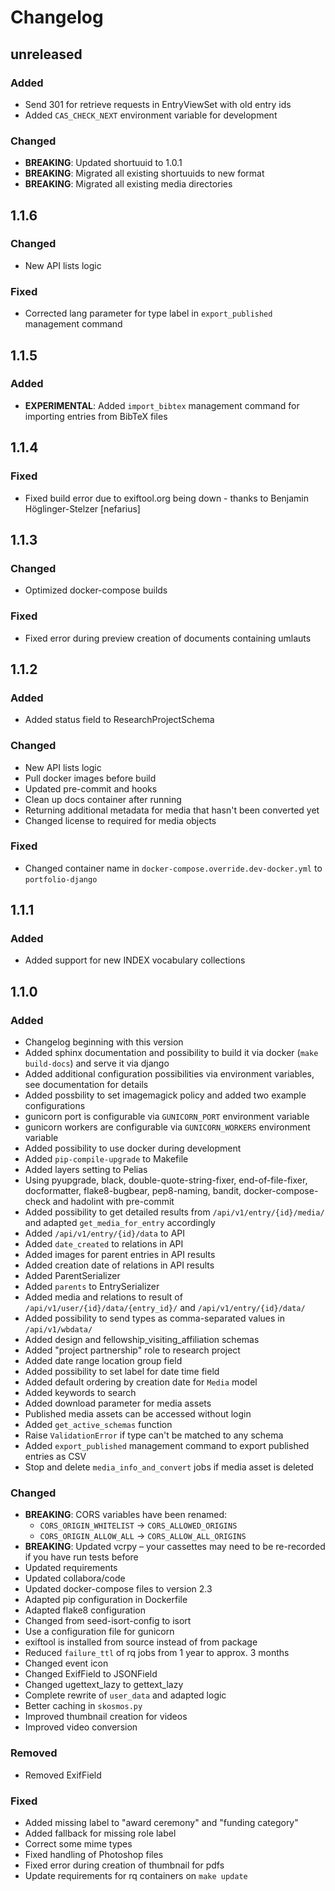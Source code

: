 # Changelog

## unreleased

### Added

- Send 301 for retrieve requests in EntryViewSet with old entry ids
- Added `CAS_CHECK_NEXT` environment variable for development

### Changed

- **BREAKING**: Updated shortuuid to 1.0.1
- **BREAKING**: Migrated all existing shortuuids to new format
- **BREAKING**: Migrated all existing media directories

## 1.1.6

### Changed

- New API lists logic

### Fixed

- Corrected lang parameter for type label in `export_published` management command

## 1.1.5

### Added

- **EXPERIMENTAL**: Added `import_bibtex` management command for importing entries from BibTeX files

## 1.1.4

### Fixed

- Fixed build error due to exiftool.org being down - thanks to Benjamin Höglinger-Stelzer [nefarius]

## 1.1.3

### Changed

- Optimized docker-compose builds

### Fixed

- Fixed error during preview creation of documents containing umlauts

## 1.1.2

### Added

- Added status field to ResearchProjectSchema

### Changed

- New API lists logic
- Pull docker images before build
- Updated pre-commit and hooks
- Clean up docs container after running
- Returning additional metadata for media that hasn't been converted yet
- Changed license to required for media objects

### Fixed

- Changed container name in `docker-compose.override.dev-docker.yml` to `portfolio-django`

## 1.1.1

### Added

- Added support for new INDEX vocabulary collections

## 1.1.0

### Added

- Changelog beginning with this version
- Added sphinx documentation and possibility to build it via docker (`make build-docs`) and serve it via django
- Added additional configuration possibilities via environment variables, see documentation for details
- Added possbility to set imagemagick policy and added two example configurations
- gunicorn port is configurable via `GUNICORN_PORT` environment variable
- gunicorn workers are configurable via `GUNICORN_WORKERS` environment variable
- Added possibility to use docker during development
- Added `pip-compile-upgrade` to Makefile
- Added layers setting to Pelias
- Using pyupgrade, black, double-quote-string-fixer, end-of-file-fixer, docformatter, flake8-bugbear, pep8-naming,
  bandit, docker-compose-check and hadolint with pre-commit
- Added possibility to get detailed results from `/api/v1/entry/{id}/media/` and adapted `get_media_for_entry`
  accordingly
- Added `/api/v1/entry/{id}/data` to API
- Added `date_created` to relations in API
- Added images for parent entries in API results
- Added creation date of relations in API results
- Added ParentSerializer
- Added `parents` to EntrySerializer
- Added media and relations to result of `/api/v1/user/{id}/data/{entry_id}/` and `/api/v1/entry/{id}/data/`
- Added possibility to send types as comma-separated values in `/api/v1/wbdata/`
- Added design and fellowship_visiting_affiliation schemas
- Added "project partnership" role to research project
- Added date range location group field
- Added possibility to set label for date time field
- Added default ordering by creation date for `Media` model
- Added keywords to search
- Added download parameter for media assets
- Published media assets can be accessed without login
- Added `get_active_schemas` function
- Raise `ValidationError` if type can't be matched to any schema
- Added `export_published` management command to export published entries as CSV
- Stop and delete `media_info_and_convert` jobs if media asset is deleted

### Changed

- **BREAKING**: CORS variables have been renamed:
  - `CORS_ORIGIN_WHITELIST` -> `CORS_ALLOWED_ORIGINS`
  - `CORS_ORIGIN_ALLOW_ALL` -> `CORS_ALLOW_ALL_ORIGINS`
- **BREAKING**: Updated vcrpy – your cassettes may need to be re-recorded if you have run tests before
- Updated requirements
- Updated collabora/code
- Updated docker-compose files to version 2.3
- Adapted pip configuration in Dockerfile
- Adapted flake8 configuration
- Changed from seed-isort-config to isort
- Use a configuration file for gunicorn
- exiftool is installed from source instead of from package
- Reduced `failure_ttl` of rq jobs from 1 year to approx. 3 months
- Changed event icon
- Changed ExifField to JSONField
- Changed ugettext_lazy to gettext_lazy
- Complete rewrite of `user_data` and adapted logic
- Better caching in `skosmos.py`
- Improved thumbnail creation for videos
- Improved video conversion

### Removed

- Removed ExifField

### Fixed

- Added missing label to "award ceremony" and "funding category"
- Added fallback for missing role label
- Correct some mime types
- Fixed handling of Photoshop files
- Fixed error during creation of thumbnail for pdfs
- Update requirements for rq containers on `make update`
